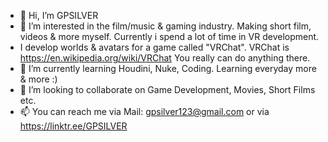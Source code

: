 - 👋 Hi, I’m GPSILVER
- 👀 I’m interested in the film/music & gaming industry. Making short film, videos & more myself. Currently i spend a lot of time in VR development. 
- I develop worlds & avatars for a game called "VRChat". VRChat is https://en.wikipedia.org/wiki/VRChat You really can do anything there.
- 🌱 I’m currently learning Houdini, Nuke, Coding. Learning everyday more & more :)
- 💞️ I’m looking to collaborate on Game Development, Movies, Short Films etc.
- 📫 You can reach me via Mail: gpsilver123@gmail.com or via https://linktr.ee/GPSILVER

